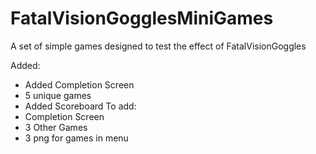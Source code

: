 # FatalVisionGogglesMiniGames
A set of simple games designed to test the effect of FatalVisionGoggles

Added:
- Added Completion Screen
- 5 unique games
- Added Scoreboard
To add: 
- Completion Screen
- 3 Other Games
- 3 png for games in menu
